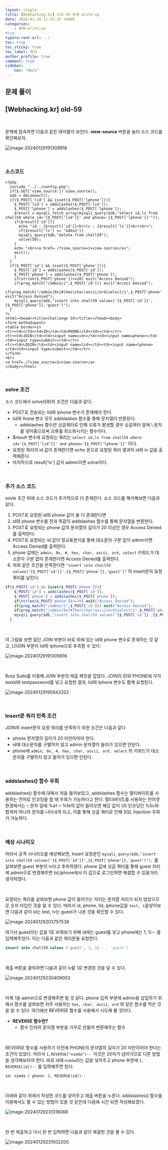 ```yaml
---
layout: single
title: [Webhacking.kr] old-59 문제 write-up
date: 2024-01-29 11:22:22 +0900
categories: 
    - WEB-write-up
#tag: 
typora-root-url: ../
toc: true
toc_sticky: true
toc_label: 목차
author_profile: true
comment: true
sidebar:
    nav: "docs"
---
```




## 문제 풀이





## [Webhacking.kr] old-59 

<br>

문제에 접속하면 다음과 같은 테이블이 보인다.  **view-source** 버튼을 눌러 소스 코드를 확인해보자.

![image-20240129191309816](/images/2024-01-29-old59/image-20240129191309816.png)

<br>

### 소스코드

```php+HTML
<?php
  include "../../config.php";
  if($_GET['view_source']) view_source();
  $db = dbconnect();
  if($_POST['lid'] && isset($_POST['lphone'])){
    $_POST['lid'] = addslashes($_POST['lid']);
    $_POST['lphone'] = addslashes($_POST['lphone']);
    $result = mysqli_fetch_array(mysqli_query($db,"select id,lv from chall59 where id='{$_POST['lid']}' and phone='{$_POST['lphone']}'"));
    if($result['id']){
      echo "id : {$result['id']}<br>lv : {$result['lv']}<br><br>";
      if($result['lv'] == "admin"){
      mysqli_query($db,"delete from chall59");
      solve(59);
    }
    echo "<br><a href=./?view_source=1>view-source</a>";
    exit();
    }
  }
  if($_POST['id'] && isset($_POST['phone'])){
    $_POST['id'] = addslashes($_POST['id']);
    $_POST['phone'] = addslashes($_POST['phone']);
    if(strlen($_POST['phone'])>=20) exit("Access Denied");
    if(preg_match("/admin/i",$_POST['id'])) exit("Access Denied");
    if(preg_match("/admin|0x|#|hex|char|ascii|ord|select/i",$_POST['phone'])) exit("Access Denied");
    mysqli_query($db,"insert into chall59 values('{$_POST['id']}',{$_POST['phone']},'guest')");
  }
?>
<html><head><title>Challenge 59</title></head><body>
<form method=post>
<table border=1>
<tr><td></td><td>ID</td><td>PHONE</td><td></td></tr>
<tr><td>JOIN</td><td><input name=id></td><td><input name=phone></td><td><input type=submit></td></tr>
<tr><td>LOGIN</td><td><input name=lid></td><td><input name=lphone></td><td><input type=submit></td></tr>
</form>
<br>
<a href=./?view_source=1>view-source</a>
</body></html>
```

<br>

### solve 조건

소스 코드에서 solve(59)의 조건은 다음과 같다.

- POST로 전송되는 lid와 lphone 변수가 존재해야 한다.
- lid와 lhone 변수 모두 addslashes 함수를 통해 문자열이 반환된다.
  - addslashes 함수란 싱글쿼터로 인해 오류가 발생할 경우 싱글쿼터 앞에 \ 문자를 넣어줌으로써 오류를 최소화시키는 함수이다.
- $result 변수에 요청되는 쿼리는 `select id,lv from chall59 where id='{$_POST['lid']}' and phone='{$_POST['lphone']}'` 이다.
- 요청된 쿼리의 id 값이 존재한다면 echo 문으로 요청된 쿼리 결과의 id와 lv 값을 출력해준다.
- 마지막으로 result['lv'] 값이 admin이면 solve이다.

<br>

### 추가 소스 코드

sovle 조건 뒤에 소스 코드가 추가적으로 더 존재한다. 소스 코드를 해석해보면 다음과 같다.

1. POST로 요청된 id와 phone 값이 둘 다 존재한다면
2. id와 phone 변수를 전과 똑같이 addslashes 함수를 통해 문자열을 변환한다.
3. POST로 요청되는 phone 값의 문자열의 길이가 20 이상인 경우 Access Denied를 출력한다.
4. POST로 요청되는 id 값이 정규표현식을 통해 대소문자 구분 없이 admin이면 Access Denied를 출력한다.
5. phone 값에는 `admin, 0x, #, hex, char, ascii, ord, select` 키워드가 대소문자 구분 없이 존재한다면 Access Denied를 출력한다.
6.  위와 같은 조건을 만족한다면 `"insert into chall59 values('{$_POST['id']}',{$_POST['phone']},'guest')"` 의 insert문의 요청 쿼리를 날린다.

```php
if($_POST['id'] && isset($_POST['phone'])){
    $_POST['id'] = addslashes($_POST['id']);
    $_POST['phone'] = addslashes($_POST['phone']);
    if(strlen($_POST['phone'])>=20) exit("Access Denied");
    if(preg_match("/admin/i",$_POST['id'])) exit("Access Denied");
    if(preg_match("/admin|0x|#|hex|char|ascii|ord|select/i",$_POST['phone'])) exit("Access Denied");
    mysqli_query($db,"insert into chall59 values('{$_POST['id']}',{$_POST['phone']},'guest')");
  }
```

<br>

이 그림을 보면 일단 JOIN 부분이 바로 위에 있는 id와 phone 변수로 존재하는 것 같고, LOGIN 부분이 lid와 lphone으로 추측할 수 있다.

![image-20240129191309816](/images/2024-01-29-old59/image-20240129191309816.png)

<br>

Burp Suite를 이용해 JOIN 부분의 제출 패킷을 잡았다. JOIN의 ID와 PHONE에 각각 testid와 testpassword를 넣고 요청한 결과, lid와 lphone 변수도 함께 요청된다. 

![image-20240129195843202](/images/2024-01-29-old59/image-20240129195843202.png)

<br>

### Insert문 쿼리 만족 조건

JOIN의 insert문의 요청 쿼리를 만족하기 위한 조건은 다음과 같다.

- phone 문자열의 길이가 20 미만이어야 한다.
- id에 대소문자를 구별하지 않고 admin 문자열이 들어가 있으면 안된다.
- phone에 `admin, 0x, #, hex, char, ascii, ord, select` 의 키워드가 대소문자를 구별하지 않고 들어가 있으면 안된다.

<br>

### addslashes() 함수 우회

addslashes() 함수에 대해서 처음 들어보았고, addslashes 함수는 멀티바이트를 사용하는 언어로 인코딩을 할 때 우회가 가능하다고 한다. 멀티바이트를 사용하는 언어셋 환경에서는 `\` 문자 앞에 %a1 ~ %fe의 값이 들어오면 해당 값이 \의 인코딩인 %5c와 합쳐져 하나의 문자를 나타내게 되고, 이를 통해 싱글 쿼터로 인해 SQL Injection 우회가 가능하다.  

<br>

### 예상 시나리오

따라서 공격 시나리오를 예상해보면, Insert 요청문인 `mysqli_query($db,"insert into chall59 values('{$_POST['id']}',{$_POST['phone']},'guest')");` 를 살펴보면 guest 부분이 lv라고 추측하였다. phone 값에 싱글 쿼터를 통해 guest 자리에 admin으로 변경해주면 lid,lphone에서 이 값으로 로그인하면 해결할 수 있을거라 생각하였다.

<br>

요청되는 쿼리를 살펴보면 phone 값이 들어가는 자리는 문자열 처리가 되지 않았으므로 숫자 타입인 것을 알 수 있다. 따라서 id, phone, lid, lphone값을 `test, 1`을넣어보면 다음과 같이 id는 test, lv는 guest가 나온 것을 확인할 수 있다.

 <img src="/images/2024-01-29-old59/image-20240129203757538.png" alt="image-20240129203757538"  />

<br>

여기서 guest라는 값을 1로 바꿔보기 위해 id에는 guest를 넣고 phone에는 1, 1)-- 를 입력해주었다. 이는 다음과 같은 쿼리문을 요청한다. 

```sql
insert into chall59 values ('guest', 1, 1)-- , 'guest')
```

<br>

제출 버튼을 클릭하면 다음과 같이 lv를 1로 변경된 것을 알 수 있다.

![image-20240129230409003](/images/2024-01-29-old59/image-20240129230409003.png)

<br>

이제 1을 admin으로 변경해주면 될 것 같다. phone 입력 부분에 admin을 삽입하기 위해서 함수를 살펴보면 자주 사용하는 `hex, char, ascii, ord` 와 같은 함수를 막은 것을 알 수 있다. 여기에선 REVERSE 함수를 사용해서 시도해 볼 것이다.  

- **REVERSE 함수란?** 
  - 함수 인자의 문자열 부분을 거꾸로 만들어 변환해주는 함수 

<br>

REVERSE 함수를 사용하기 이전에 PHONE의 문자열의 길이가 20 미만이어야 한다는 조건이 있었다. 따라서 `1,REVERSE("nimda")-- `이것은 20자가 넘어가므로 다른 방법을 생각해보아야 한다. 바로 id에 `nimda`라는 값을 넣어주고 phone 부분에 `1, REVERSE(id))--` 를 입력해주면 된다.  

```
id: nimda / phone: 1, REVERSE(id))-- 
```

<br>

아래와 같이 위에서 작성한 코드를 넣어주고 제출 버튼을 누른다. addslashes() 함수를 이용해서도 풀 수 있는 방법이 있을 것 같은데 다음에 시간 되면 작성해보겠다.

![image-20240129231318068](/images/2024-01-29-old59/image-20240129231318068.png)

<br>

한 번 제출하고 다시 한 번 입력하면 다음과 같이 해결한 것을 볼 수 있다.

![image-20240129231502200](/images/2024-01-29-old59/image-20240129231502200.png)






